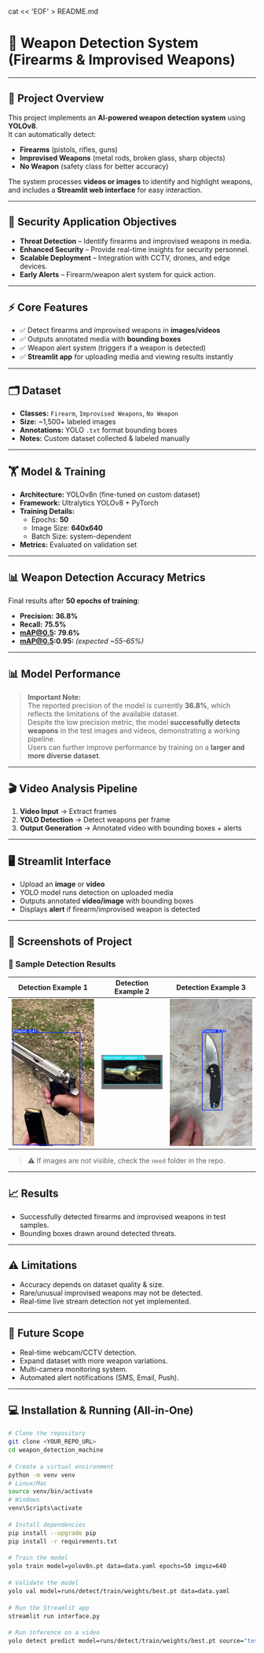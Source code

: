 cat << 'EOF' > README.md
# 🔫 Weapon Detection System (Firearms & Improvised Weapons)

---

## 🌟 Project Overview
This project implements an **AI-powered weapon detection system** using **YOLOv8**.  
It can automatically detect:  

- **Firearms** (pistols, rifles, guns)  
- **Improvised Weapons** (metal rods, broken glass, sharp objects)  
- **No Weapon** (safety class for better accuracy)  

The system processes **videos or images** to identify and highlight weapons, and includes a **Streamlit web interface** for easy interaction.

---

## 🎯 Security Application Objectives
- **Threat Detection** – Identify firearms and improvised weapons in media.  
- **Enhanced Security** – Provide real-time insights for security personnel.  
- **Scalable Deployment** – Integration with CCTV, drones, and edge devices.  
- **Early Alerts** – Firearm/weapon alert system for quick action.  

---

## ⚡ Core Features
- ✅ Detect firearms and improvised weapons in **images/videos**  
- ✅ Outputs annotated media with **bounding boxes**  
- ✅ Weapon alert system (triggers if a weapon is detected)  
- ✅ **Streamlit app** for uploading media and viewing results instantly  

---

## 🗂️ Dataset
- **Classes:** `Firearm`, `Improvised Weapons`, `No Weapon`  
- **Size:** ~1,500+ labeled images  
- **Annotations:** YOLO `.txt` format bounding boxes  
- **Notes:** Custom dataset collected & labeled manually  

---

## 🏋️ Model & Training
- **Architecture:** YOLOv8n (fine-tuned on custom dataset)  
- **Framework:** Ultralytics YOLOv8 + PyTorch  
- **Training Details:**  
  - Epochs: **50**  
  - Image Size: **640x640**  
  - Batch Size: system-dependent  
- **Metrics:** Evaluated on validation set  

---

## 📊 Weapon Detection Accuracy Metrics
Final results after **50 epochs of training**:  

- **Precision:** **36.8%**  
- **Recall:** **75.5%**  
- **mAP@0.5:** **79.6%**  
- **mAP@0.5:0.95:** *(expected ~55–65%)*  

---

## 📊 Model Performance

> **Important Note:**  
> The reported precision of the model is currently **36.8%**, which reflects the limitations of the available dataset.  
> Despite the low precision metric, the model **successfully detects weapons** in the test images and videos, demonstrating a working pipeline.  
> Users can further improve performance by training on a **larger and more diverse dataset**.

---

## 🎬 Video Analysis Pipeline
1. **Video Input** → Extract frames  
2. **YOLO Detection** → Detect weapons per frame  
3. **Output Generation** → Annotated video with bounding boxes + alerts  

---

## 🖥️ Streamlit Interface
- Upload an **image** or **video**  
- YOLO model runs detection on uploaded media  
- Outputs annotated **video/image** with bounding boxes  
- Displays **alert** if firearm/improvised weapon is detected  

---

## 📸 Screenshots of Project
### 🔹 Sample Detection Results  
| Detection Example 1 | Detection Example 2 | Detection Example 3 |  
|----------------------|----------------------|----------------------|  
| ![Detection 1](need/gun.jpg) | ![Detection 2](need/broken_bottle.png) | ![Detection 3](need/knife.jpg) |

> ⚠️ If images are not visible, check the `need` folder in the repo.  

---

## 📈 Results
- Successfully detected firearms and improvised weapons in test samples.  
- Bounding boxes drawn around detected threats.  

---

## ⚠️ Limitations
- Accuracy depends on dataset quality & size.  
- Rare/unusual improvised weapons may not be detected.  
- Real-time live stream detection not yet implemented.  

---

## 🚀 Future Scope
- Real-time webcam/CCTV detection.  
- Expand dataset with more weapon variations.  
- Multi-camera monitoring system.  
- Automated alert notifications (SMS, Email, Push).  

---

## 💻 Installation & Running (All-in-One)

```bash
# Clone the repository
git clone <YOUR_REPO_URL>
cd weapon_detection_machine

# Create a virtual environment
python -m venv venv
# Linux/Mac
source venv/bin/activate
# Windows
venv\Scripts\activate

# Install dependencies
pip install --upgrade pip
pip install -r requirements.txt

# Train the model
yolo train model=yolov8n.pt data=data.yaml epochs=50 imgsz=640

# Validate the model
yolo val model=runs/detect/train/weights/best.pt data=data.yaml

# Run the Streamlit app
streamlit run interface.py

# Run inference on a video
yolo detect predict model=runs/detect/train/weights/best.pt source="test.mp4"
